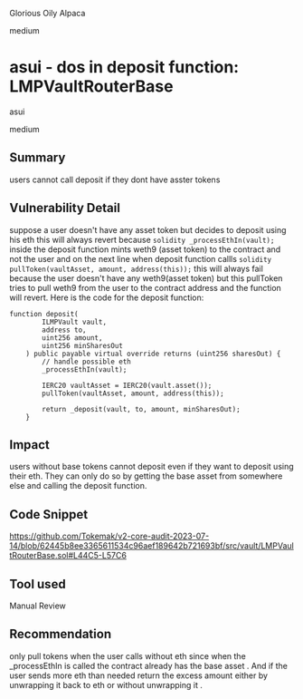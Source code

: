 Glorious Oily Alpaca

medium

# asui - dos in deposit function: LMPVaultRouterBase
asui 

medium

## Summary
users cannot call deposit if they dont have asster tokens

## Vulnerability Detail
suppose a user doesn't have any asset token but decides to deposit using his eth this will always revert because ```solidity _processEthIn(vault); ```  inside the deposit function mints weth9 (asset token) to the contract and not the user and on the next line when deposit function callls ```solidity pullToken(vaultAsset, amount, address(this));``` this will always fail because the user doesn't have any weth9(asset token) but this pullToken tries to pull weth9 from the user to the contract address and the function will revert. 
Here is the code for the deposit function:
```solidity
function deposit( 
        ILMPVault vault, 
        address to,
        uint256 amount,
        uint256 minSharesOut
    ) public payable virtual override returns (uint256 sharesOut) {
        // handle possible eth
        _processEthIn(vault);

        IERC20 vaultAsset = IERC20(vault.asset());
        pullToken(vaultAsset, amount, address(this)); 

        return _deposit(vault, to, amount, minSharesOut);
    }
```

## Impact
users without base tokens cannot deposit even if they want to deposit using their eth. They can only do so by getting the base asset from somewhere else and calling the deposit function.

## Code Snippet
https://github.com/Tokemak/v2-core-audit-2023-07-14/blob/62445b8ee3365611534c96aef189642b721693bf/src/vault/LMPVaultRouterBase.sol#L44C5-L57C6

## Tool used

Manual Review

## Recommendation
only pull tokens when the user calls without eth since when the _processEthIn is called the contract already has the base asset .
And if the user sends more eth than needed return the excess amount either by unwrapping it back to eth or without unwrapping it .
